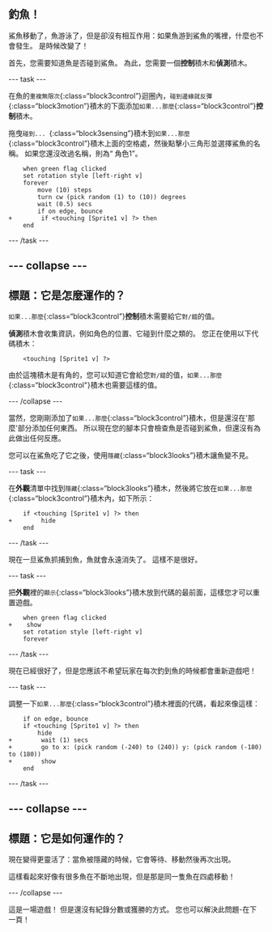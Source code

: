 ## 釣魚！

鯊魚移動了，魚游泳了，但是卻沒有相互作用：如果魚游到鯊魚的嘴裡，什麼也不會發生。 是時候改變了！

首先，您需要知道魚是否碰到鯊魚。 為此，您需要一個**控制**積木和**偵測**積木。

\--- task \---

在魚的`重複無限次`{:class=“block3control”}迴圈內，`碰到邊緣就反彈`{:class=“block3motion”}積木的下面添加`如果...那麼`{:class=“block3control”}**控制**積木。

拖曳`碰到... `{:class=“block3sensing”}積木到`如果...那麼`{:class=“block3control”}積木上面的空格處，然後點擊小三角形並選擇鯊魚的名稱。 如果您還沒改過名稱，則為“ 角色1”。

```blocks3
    when green flag clicked
    set rotation style [left-right v]
    forever 
        move (10) steps
        turn cw (pick random (1) to (10)) degrees
        wait (0.5) secs
        if on edge, bounce
+        if <touching [Sprite1 v] ?> then
    end
```

\--- /task \---

## \--- collapse \---

## 標題：它是怎麼運作的？

`如果...那麼`{:class=“block3control”}**控制**積木需要給它`對/錯`的值。

**偵測**積木會收集資訊，例如角色的位置、它碰到什麼之類的。 您正在使用以下代碼積木：

```blocks3
    <touching [Sprite1 v] ?>
```

由於這塊積木是有角的，您可以知道它會給您`對/錯`的值，`如果...那麼`{:class=“block3control"}積木也需要這樣的值。

\--- /collapse \---

當然，您剛剛添加了`如果...那麼`{:class=“block3control”}積木，但是還沒在'那麼'部分添加任何東西。 所以現在您的腳本只會檢查魚是否碰到鯊魚，但還沒有為此做出任何反應。

您可以在鯊魚吃了它之後，使用`隱藏`{:class=“block3looks”}積木讓魚變不見。

\--- task \---

在**外觀**清單中找到`隱藏`{:class=“block3looks”}積木，然後將它放在`如果...那麼`{:class=“block3control”}積木內，如下所示：

```blocks3
    if <touching [Sprite1 v] ?> then
+        hide
    end
```

\--- /task \---

現在一旦鯊魚抓捕到魚，魚就會永遠消失了。 這樣不是很好。

\--- task \---

把**外觀**裡的`顯示`{:class=“block3looks”}積木放到代碼的最前面，這樣您才可以重置遊戲。

```blocks3
    when green flag clicked
+    show
    set rotation style [left-right v]
    forever
```

\--- /task \---

現在已經很好了，但是您應該不希望玩家在每次釣到魚的時候都會重新遊戲吧！

\--- task \---

調整一下`如果...那麼`{:class=“block3control”}積木裡面的代碼，看起來像這樣：

```blocks3
    if on edge, bounce
    if <touching [Sprite1 v] ?> then
        hide
+        wait (1) secs
+        go to x: (pick random (-240) to (240)) y: (pick random (-180) to (180))
+        show
    end
```

\--- /task \---

## \--- collapse \---

## 標題：它是如何運作的？

現在變得更靈活了：當魚被隱藏的時候，它會等待、移動然後再次出現。

這樣看起來好像有很多魚在不斷地出現，但是那是同一隻魚在四處移動！

\--- /collapse \---

這是一場遊戲！ 但是還沒有紀錄分數或獲勝的方式。 您也可以解決此問題-在下一頁！